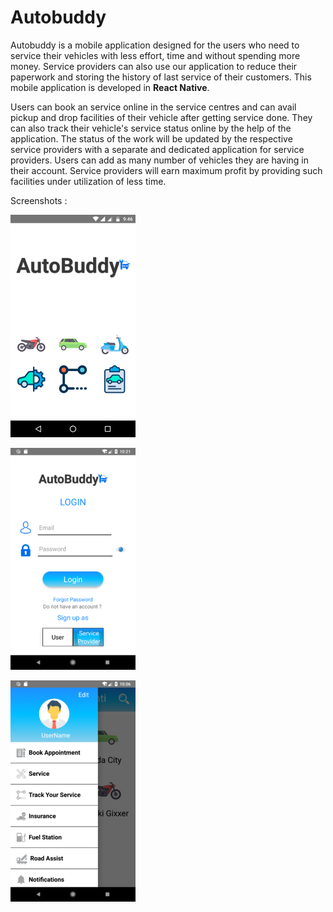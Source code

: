 # Autobuddy

Autobuddy is a mobile application designed for the users who need to service their vehicles with
less effort, time and without spending more money. Service providers can also use our
application to reduce their paperwork and storing the history of last service of their
customers. This mobile application is developed in **React Native**.

Users can book an service online in the service centres and can avail pickup and drop facilities of their vehicle after getting service done. They can also track their vehicle's service status online by the help of the application. The status of the work will be updated by the respective service providers with a separate and dedicated application for service providers. Users can add as many number of vehicles they are having in their account. Service providers will earn maximum profit by providing such facilities under utilization of less time.

Screenshots : 

![Image - 1](/Media/image11.png)

![Image - 2](/Media/image12.png)

![Image - 3](/Media/image13.png)

